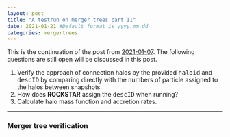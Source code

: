 ```yaml
---
layout: post
title: "A testrun on merger trees part II"
date: 2021-01-21 #Default format is yyyy.mm.dd
categories: mergertrees
---
```


This is the continuation of the post from <a href="https://dstoppacher.github.io/A-testrun-on-merger-trees/">2021-01-07</a>. The following questions are still open will be discussed in this post.

<ol>
  <li>Verify the approach of connection halos by the provided <tt>haloid</tt> and <tt>descID</tt> by comparing directly with the numbers of particle assigned to the halos between snapshots.</li>

  <li>How does <b>ROCKSTAR</b> assign the <tt>descID</tt> when running?</li>

  <li>Calculate halo mass function and accretion rates.</li>
 </ol>
 
 <hr class="fancyLine3">
 
 ### Merger tree verification
 
 

